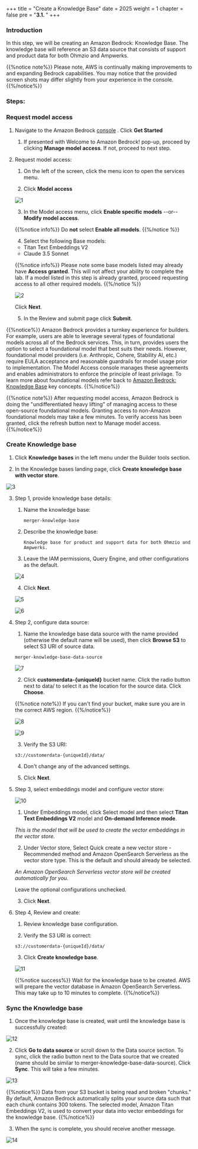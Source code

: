 +++
title = "Create a Knowledge Base"
date = 2025
weight = 1
chapter = false
pre = "<b>3.1. </b>"
+++

### Introduction

In this step, we will be creating an Amazon Bedrock: Knowledge Base. The knowledge base will reference an S3 data source that consists of support and product data for both Ohmzio and Ampwerks.

{{%notice note%}}
Please note, AWS is continually making improvements to and expanding Bedrock capabilities. You may notice that the provided screen shots may differ slightly from your experience in the console.
{{%/notice%}}

### Steps:

### Request model access

1. Navigate to the Amazon Bedrock [console](https://us-west-2.console.aws.amazon.com/bedrock/home?region=us-west-2#/) . Click **Get Started**

   1. If presented with Welcome to Amazon Bedrock! pop-up, proceed by clicking **Manage model access**. If not, proceed to next step.

2. Request model access:

   1. On the left of the screen, click the menu icon to open the services menu.

   2. Click **Model access**

   ![1](../../images/3/3.1/1.png)

   3.  In the Model access menu, click **Enable specific models** --or-- **Modify model access**.

   {{%notice info%}}
   Do **not** select **Enable all models**.
   {{%/notice %}}

   4.  Select the following Base models:

   - Titan Text Embeddings V2
   - Claude 3.5 Sonnet

   {{%notice info%}}
   Please note some base models listed may already have **Access granted**. This will not affect your ability to complete the lab. If a model listed in this step is already granted, proceed requesting access to all other required models.
   {{%/notice %}}

   ![2](../../images/3/3.1/2.png)

   Click **Next**.

   5.  In the Review and submit page click **Submit**.

{{%notice%}}
Amazon Bedrock provides a turnkey experience for builders. For example, users are able to leverage several types of foundational models across all of the Bedrock services. This, in turn, provides users the option to select a foundational model that best suits their needs. However, foundational model providers (i.e. Anthropic, Cohere, Stability AI, etc.) require EULA acceptance and reasonable guardrails for model usage prior to implementation. The Model Access console manages these agreements and enables administrators to enforce the principle of least privilage. To learn more about foundational models refer back to [Amazon Bedrock: Knowledge Base](../_index.md) key concepts.
{{%/notice%}}

{{%notice note%}}
After requesting model access, Amazon Bedrock is doing the "undifferentiated heavy lifting" of managing access to these open-source foundational models. Granting access to non-Amazon foundational models may take a few minutes. To verify access has been granted, click the refresh button next to Manage model access.
{{%/notice%}}

### Create Knowledge base

1. Click **Knowledge bases** in the left menu under the Builder tools section.

2. In the Knowledge bases landing page, click **Create knowledge base with vector store**.

![3](../../images/3/3.1/3.png)

3. Step 1, provide knowledge base details:

   1. Name the knowledge base:

      `merger-knowledge-base`

   2. Describe the knowledge base:

      `Knowledge base for product and support data for both Ohmzio and Ampwerks.`

   3. Leave the IAM permissions, Query Engine, and other configurations as the default.

   ![4](../../images/3/3.1/4.png)

   4.  Click **Next**.

   ![5](../../images/3/3.1/5.png)

   ![6](../../images/3/3.1/6.png)

4. Step 2, configure data source:

   1. Name the knowledge base data source with the name provided (otherwise the default name will be used), then click **Browse S3** to select S3 URI of source data.

   `merger-knowledge-base-data-source`

   ![7](../../images/3/3.1/7.png)

   2.  Click **customerdata-{uniqueId}** bucket name. Click the radio button next to data/ to select it as the location for the source data. Click **Choose**.

   {{%notice note%}}
   If you can't find your bucket, make sure you are in the correct AWS region.
   {{%/notice%}}

   ![8](../../images/3/3.1/8.png)

   ![9](../../images/3/3.1/9.png)

   3.  Verify the S3 URI:

   `s3://customerdata-{uniqueId}/data/`

   4.  Don't change any of the advanced settings.

   5.  Click **Next**.

5.  Step 3, select embeddings model and configure vector store:

      ![10](../../images/3/3.1/10.png)

      1.  Under Embeddings model, click Select model and then select **Titan Text Embeddings V2** model and **On-demand Inference mode**.

      
      *This is the model that will be used to create the vector embeddings in the vector store.*
      

      2.  Under Vector store, Select Quick create a new vector store - Recommended method and Amazon OpenSearch Serverless as the vector store type. This is the default and should already be selected.

      
      *An Amazon OpenSearch Serverless vector store will be created automatically for you.*
      

      Leave the optional configurations unchecked.

      3. Click **Next**.

6. Step 4, Review and create:

   1. Review knowledge base configuration.

   2. Verify the S3 URI is correct:

   `s3://customerdata-{uniqueId}/data/`

   3. Click **Create knowledge base**.

   ![11](../../images/3/3.1/11.png)

   {{%notice success%}}
   Wait for the knowledge base to be created. AWS will prepare the vector database in Amazon OpenSearch Serverless. This may take up to 10 minutes to complete.
   {{%/notice%}}

### Sync the Knowledge base

1. Once the knowledge base is created, wait until the knowledge base is successfully created:

![12](../../images/3/3.1/12.png)

2. Click **Go to data source** or scroll down to the Data source section. To sync, click the radio button next to the Data source that we created (name should be similar to merger-knowledge-base-data-source). Click **Sync**. This will take a few minutes.

![13](../../images/3/3.1/13.png)

{{%notice%}}
Data from your S3 bucket is being read and broken "chunks." By default, Amazon Bedrock automatically splits your source data such that each chunk contains 300 tokens. The selected model, Amazon Titan Embeddings V2, is used to convert your data into vector embeddings for the knowledge base.
{{%/notice%}}

3. When the sync is complete, you should receive another message.

![14](../../images/3/3.1/14.png)
